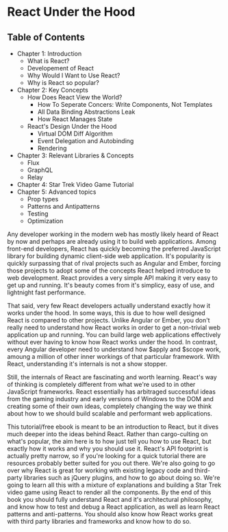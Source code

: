 # React Under the Hood

## Table of Contents

* Chapter 1: Introduction
  * What is React?
  * Developement of React
  * Why Would I Want to Use React?
  * Why is React so popular?
* Chapter 2: Key Concepts
  * How Does React View the World?
    * How To Seperate Concers: Write Components, Not Templates
    * All Data Binding Abstractions Leak
    * How React Manages State
  * React's Design Under the Hood
    * Virtual DOM Diff Algorithm
    * Event Delegation and Autobinding
    * Rendering
* Chapter 3: Relevant Libraries & Concepts
  * Flux
  * GraphQL
  * Relay
* Chapter 4: Star Trek Video Game Tutorial
* Chapter 5: Advanced topics
  * Prop types
  * Patterns and Antipatterns
  * Testing
  * Optimization

Any developer working in the modern web has mostly likely heard of React by now and perhaps are already using it to build web applications. Among front-end developers, React has quickly becoming the preferred JavaScript library for building dynamic client-side web application. It's popularity is quickly surpassing that of rival projects such as Angular and Ember, forcing those projects to adopt some of the concepts React helped introduce to web development. React provides a very simple API making it very easy to get up and running. It's beauty comes from it's simplicy, easy of use, and lightnight fast performance.

That said, very few React developers actually understand exactly how it works under the hood. In some ways, this is due to how well designed React is compared to other projects. Unlike Angular or Ember, you don't really need to understand how React works in order to get a non-trivial web application up and running. You can build large web applications effectively without ever having to know how React works under the hood. In contrast, every Angular developer need to understand how $apply and $scope work, amoung a million of other inner workings of that particular framework. With React, understanding it's internals is not a show stopper.

Still, the internals of React are fascinating and worth learning. React's way of thinking is completely different from what we're used to in other JavaScript frameworks. React essentially has arbitraged successful ideas from the gaming industry and early versions of Windows to the DOM and creating some of their own ideas, completely changing the way we think about how to we should build scalable and performant web applications.

This tutorial/free ebook is meant to be an introduction to React, but it dives much deeper into the ideas behind React. Rather than cargo-culting on what's popular, the aim here is to how just tell you how to use React, but exactly how it works and why you should use it. React's API footprint is actually pretty narrow, so if you're looking for a quick tutorial there are resources probably better suited for you out there. We're also going to go over why React is great for working with existing legacy code and third-party libraries such as jQuery plugins, and how to go about doing so. We're going to learn all this with a mixture of explanations and building a Star Trek video game using React to render all the components. By the end of this book you should fully understand React and it's architectural philosophy, and know how to test and debug a React application, as well as learn React patterns and anti-patterns. You should also know how React works great with third party libraries and frameworks and know how to do so.
